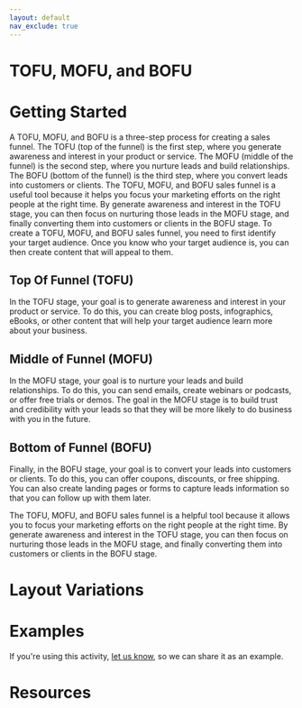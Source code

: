 ```yaml
---
layout: default
nav_exclude: true
---
```


# TOFU, MOFU, and BOFU

# Getting Started

A TOFU, MOFU, and BOFU is a three-step process for creating a sales funnel. The TOFU (top of the funnel) is the first step, where you generate awareness and interest in your product or service. The MOFU (middle of the funnel) is the second step, where you nurture leads and build relationships. The BOFU (bottom of the funnel) is the third step, where you convert leads into customers or clients. The TOFU, MOFU, and BOFU sales funnel is a useful tool because it helps you focus your marketing efforts on the right people at the right time. By generate awareness and interest in the TOFU stage, you can then focus on nurturing those leads in the MOFU stage, and finally converting them into customers or clients in the BOFU stage. To create a TOFU, MOFU, and BOFU sales funnel, you need to first identify your target audience. Once you know who your target audience is, you can then create content that will appeal to them. 

## Top Of Funnel (TOFU)
In the TOFU stage, your goal is to generate awareness and interest in your product or service. To do this, you can create blog posts, infographics, eBooks, or other content that will help your target audience learn more about your business. 

## Middle of Funnel (MOFU)
In the MOFU stage, your goal is to nurture your leads and build relationships. To do this, you can send emails, create webinars or podcasts, or offer free trials or demos. The goal in the MOFU stage is to build trust and credibility with your leads so that they will be more likely to do business with you in the future. 

## Bottom of Funnel (BOFU)
Finally, in the BOFU stage, your goal is to convert your leads into customers or clients. To do this, you can offer coupons, discounts, or free shipping. You can also create landing pages or forms to capture leads information so that you can follow up with them later. 

The TOFU, MOFU, and BOFU sales funnel is a helpful tool because it allows you to focus your marketing efforts on the right people at the right time. By generate awareness and interest in the TOFU stage, you can then focus on nurturing those leads in the MOFU stage, and finally converting them into customers or clients in the BOFU stage.

# Layout Variations
# Examples
If you're using this activity, [let us know](https://github.com/Standards-and-Practices/structured-rapid-development/issues/new?assignees=&labels=documentation&template=example-submission.md&title=Example+of+%5Byour+pattern+here%5D), so we can share it as an example.
# Resources